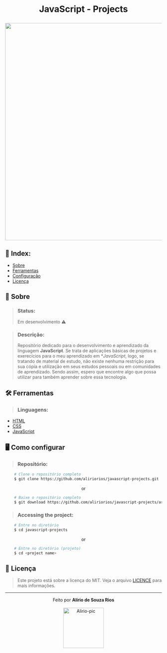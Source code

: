 <!-- HEADER -->
<h1 align="center">
    <p>JavaScript - Projects</p> <!-- title -->
    <img src="https://media.discordapp.net/attachments/958785083630841856/959080254343905280/1_L_QoAG863l8QvqxpNyBiqw.gif" width="700px"> <!-- gif -->
</h1>

<!-- INDEX -->
<h2>📇 Index:</h2>

- [Sobre](#-sobre)
- [Ferramentas](#%EF%B8%8F-ferramentas)
- [Configuração](#%EF%B8%8F-como-configurar)
- [Licença](#-licença)

<!-- INFO -->
<h2>📝 Sobre</h2>

> ### Status:
> Em desenvolvimento ⚠️

> ### Descrição:
> Repositório dedicado para o desenvolvimento e aprendizado da linguagem **JavaScript**. Se trata de aplicações básicas de projetos e exerecícios para o meu aprendizado em **JavaScript*, logo, se tratando de material de estudo, não existe nenhuma restrição para sua cópia e utilização em seus estudos pessoais ou em comunidades de aprendizado. Sendo assim, espero que encontre algo que possa utilizar para também aprender sobre essa tecnologia.

<!-- TOOLS -->
<h2>🛠️ Ferramentas</h2> <!-- Language + documentation link -->

> ### Linguagens:

- [HTML](https://developer.mozilla.org/pt-BR/docs/Web/HTML)
- [CSS](https://developer.mozilla.org/en-US/docs/Web/CSS)
- [JavaScript](https://www.ecma-international.org)

<!-- SETUP -->
<h2>🖥️ Como configurar</h2>

> ### Repositório:
```bash
    # Clone o repositório completo
    $ git clone https://github.com/aliriorios/javascript-projects.git
```

<p align="center">or</p>

```bash
    # Baixe o repositório completo
    $ git download https://github.com/aliriorios/javascript-projects/archive/refs/heads/main.zip
```

> ### Accessing the project:
```bash
    # Entre no diretório
    $ cd javascript-projects
```

<p align="center">or</p>

```bash
    # Entre no diretório (projeto)
    $ cd <project name>
```

<!-- LICENSE -->
<h2>🧾 Licença</h2>

> Este projeto está sobre a licença do MIT. Veja o arquivo <a href="https://github.com/aliriorios/javascript-projects/blob/main/LICENSE">LICENCE</a> para mais informações.

<hr>

<!-- DONE BY -->
<p align="center">Feito por <strong>Alírio de Souza Rios</strong><br><br>
<img alt="Alirio-pic" height="130" src="https://media.discordapp.net/attachments/958760766931075114/958785341442097152/avatar.png">
</p>
